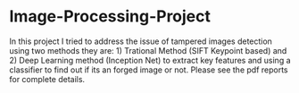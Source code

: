 # Image-Processing-Project

In this project I tried to address the issue of tampered images detection using two methods they are: 1) Trational Method (SIFT Keypoint based) and 2) Deep Learning method (Inception Net) to extract key features and using a classifier to find out if its an forged image or not.
Please see the pdf reports for complete details.
